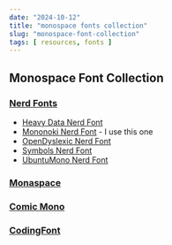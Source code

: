```yaml
---
date: "2024-10-12"
title: "monospace fonts collection"
slug: "monospace-font-collection"
tags: [ resources, fonts ]
---
```




## Monospace Font Collection

### [Nerd Fonts][1]
* [Heavy Data Nerd Font][2]
* [Mononoki Nerd Font][3] - I use this one
* [OpenDyslexic Nerd Font][4]
* [Symbols Nerd Font][5]
* [UbuntuMono Nerd Font][6]

### [Monaspace][7]

### [Comic Mono][8]

### [CodingFont][9]


  [1]: https://www.nerdfonts.com/font-downloads
  [2]: https://github.com/ryanoasis/nerd-fonts/releases/download/v3.2.1/HeavyData.zip
  [3]: https://github.com/ryanoasis/nerd-fonts/releases/download/v3.2.1/Mononoki.zip
  [4]: https://github.com/ryanoasis/nerd-fonts/releases/download/v3.2.1/OpenDyslexic.zip
  [5]: https://github.com/ryanoasis/nerd-fonts/releases/download/v3.2.1/NerdFontsSymbolsOnly.zip
  [6]: https://github.com/ryanoasis/nerd-fonts/releases/download/v3.2.1/UbuntuMono.zip
  [7]: https://monaspace.githubnext.com/
  [8]: https://dtinth.github.io/comic-mono-font/
  [9]: https://www.codingfont.com/
